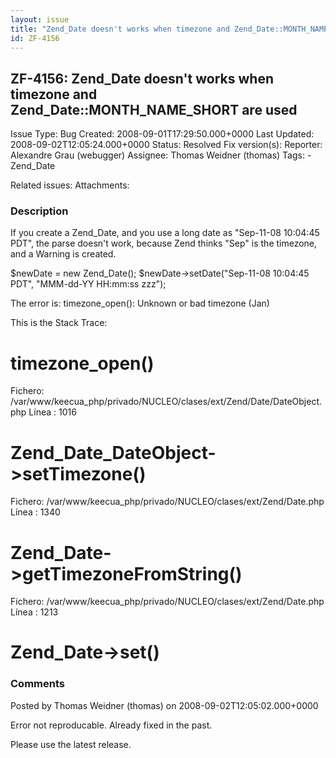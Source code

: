 ```yaml
---
layout: issue
title: "Zend_Date doesn't works when timezone and Zend_Date::MONTH_NAME_SHORT are used"
id: ZF-4156
---
```


ZF-4156: Zend\_Date doesn't works when timezone and Zend\_Date::MONTH\_NAME\_SHORT are used
-------------------------------------------------------------------------------------------

 Issue Type: Bug Created: 2008-09-01T17:29:50.000+0000 Last Updated: 2008-09-02T12:05:24.000+0000 Status: Resolved Fix version(s): 
 Reporter:  Alexandre Grau (webugger)  Assignee:  Thomas Weidner (thomas)  Tags: - Zend\_Date
 
 Related issues: 
 Attachments: 
### Description

If you create a Zend\_Date, and you use a long date as "Sep-11-08 10:04:45 PDT", the parse doesn't work, because Zend thinks "Sep" is the timezone, and a Warning is created.

$newDate = new Zend\_Date(); $newDate->setDate("Sep-11-08 10:04:45 PDT", "MMM-dd-YY HH:mm:ss zzz");

The error is: timezone\_open(): Unknown or bad timezone (Jan)

This is the Stack Trace:

timezone\_open()
================

Fichero: /var/www/keecua\_php/privado/NUCLEO/clases/ext/Zend/Date/DateObject.php Línea : 1016

Zend\_Date\_DateObject->setTimezone()
=====================================

Fichero: /var/www/keecua\_php/privado/NUCLEO/clases/ext/Zend/Date.php Línea : 1340

Zend\_Date->getTimezoneFromString()
===================================

Fichero: /var/www/keecua\_php/privado/NUCLEO/clases/ext/Zend/Date.php Línea : 1213

Zend\_Date->set()
=================

 

 

### Comments

Posted by Thomas Weidner (thomas) on 2008-09-02T12:05:02.000+0000

Error not reproducable. Already fixed in the past.

Please use the latest release.

 

 